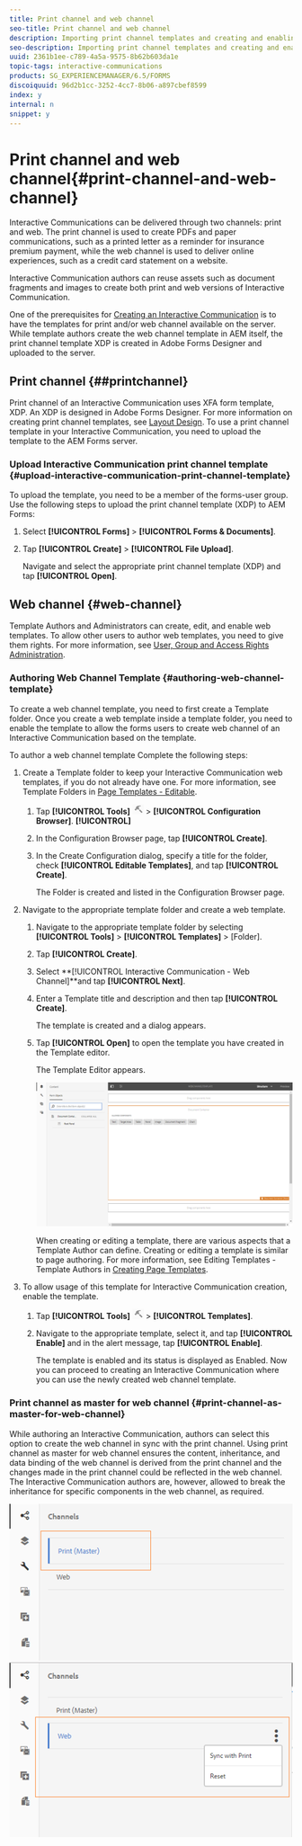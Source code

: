 ```yaml
---
title: Print channel and web channel
seo-title: Print channel and web channel
description: Importing print channel templates and creating and enabling web channel templates
seo-description: Importing print channel templates and creating and enabling web channel templates
uuid: 2361b1ee-c789-4a5a-9575-8b62b603da1e
topic-tags: interactive-communications
products: SG_EXPERIENCEMANAGER/6.5/FORMS
discoiquuid: 96d2b1cc-3252-4cc7-8b06-a897cbef8599
index: y
internal: n
snippet: y
---
```


# Print channel and web channel{#print-channel-and-web-channel}

Interactive Communications can be delivered through two channels: print and web. The print channel is used to create PDFs and paper communications, such as a printed letter as a reminder for insurance premium payment, while the web channel is used to deliver online experiences, such as a credit card statement on a website.

Interactive Communication authors can reuse assets such as document fragments and images to create both print and web versions of Interactive Communication.

One of the prerequisites for [Creating an Interactive Communication](../../forms/using/create-interactive-communication.md) is to have the templates for print and/or web channel available on the server. While template authors create the web channel template in AEM itself, the print channel template XDP is created in Adobe Forms Designer and uploaded to the server.

## Print channel {##printchannel}

Print channel of an Interactive Communication uses XFA form template, XDP. An XDP is designed in Adobe Forms Designer. For more information on creating print channel templates, see [Layout Design](../../forms/using/layout-design-details.md). To use a print channel template in your Interactive Communication, you need to upload the template to the AEM Forms server.

### Upload Interactive Communication print channel template {#upload-interactive-communication-print-channel-template}

To upload the template, you need to be a member of the forms-user group. Use the following steps to upload the print channel template (XDP) to AEM Forms:

1. Select **[!UICONTROL Forms]** > **[!UICONTROL Forms & Documents]**.  

1. Tap **[!UICONTROL Create]** > **[!UICONTROL File Upload]**.

   Navigate and select the appropriate print channel template (XDP) and tap **[!UICONTROL Open]**.

## Web channel {#web-channel}

Template Authors and Administrators can create, edit, and enable web templates. To allow other users to author web templates, you need to give them rights. For more information, see [User, Group and Access Rights Administration](../../sites/administering/using/user-group-ac-admin.md).

### Authoring Web Channel Template {#authoring-web-channel-template}

To create a web channel template, you need to first create a Template folder. Once you create a web template inside a template folder, you need to enable the template to allow the forms users to create web channel of an Interactive Communication based on the template.

To author a web channel template Complete the following steps:

1. Create a Template folder to keep your Interactive Communication web templates, if you do not already have one. For more information, see Template Folders in [Page Templates - Editable](../../sites/developing/using/page-templates-editable.md).

    1. Tap **[!UICONTROL Tools]** ![](assets/tools.png) > **[!UICONTROL Configuration Browser]**. **[!UICONTROL]**
    1. In the Configuration Browser page, tap **[!UICONTROL Create]**. 
    1. In the Create Configuration dialog, specify a title for the folder, check **[!UICONTROL Editable Templates]**, and tap ****[!UICONTROL Create]****.

       The Folder is created and listed in the Configuration Browser page.

1. Navigate to the appropriate template folder and create a web template.

    1. Navigate to the appropriate template folder by selecting **[!UICONTROL Tools]** > **[!UICONTROL Templates]** &gt; [Folder].
    1. Tap **[!UICONTROL Create]**.
    1. Select **[!UICONTROL Interactive Communication - Web Channel]**and tap **[!UICONTROL Next]**. 
    1. Enter a Template title and description and then tap **[!UICONTROL Create]**.

       The template is created and a dialog appears. 
    
    1. Tap **[!UICONTROL Open]** to open the template you have created in the Template editor.

       The Template Editor appears. 
    
       ![](assets/webchanneltemplate.png)    
    
       When creating or editing a template, there are various aspects that a Template Author can define. Creating or editing a template is similar to page authoring. For more information, see Editing Templates - Template Authors in [Creating Page Templates](../../sites/authoring/using/templates.md).

1. To allow usage of this template for Interactive Communication creation, enable the template.

    1. Tap **[!UICONTROL Tools]** ![](assets/tools.png) > **[!UICONTROL Templates]**.
    1. Navigate to the appropriate template, select it, and tap **[!UICONTROL Enable]** and in the alert message, tap **[!UICONTROL Enable]**.

       The template is enabled and its status is displayed as Enabled. Now you can proceed to creating an Interactive Communication where you can use the newly created web channel template.

### Print channel as master for web channel {#print-channel-as-master-for-web-channel}

While authoring an Interactive Communication, authors can select this option to create the web channel in sync with the print channel. Using print channel as master for web channel ensures the content, inheritance, and data binding of the web channel is derived from the print channel and the changes made in the print channel could be reflected in the web channel. The Interactive Communication authors are, however, allowed to break the inheritance for specific components in the web channel, as required.

![Print channel as master](assets/create_ic_print_master_new.png) ![Web channel with print channel as master](assets/create_ic_print_master_web_new.png)

